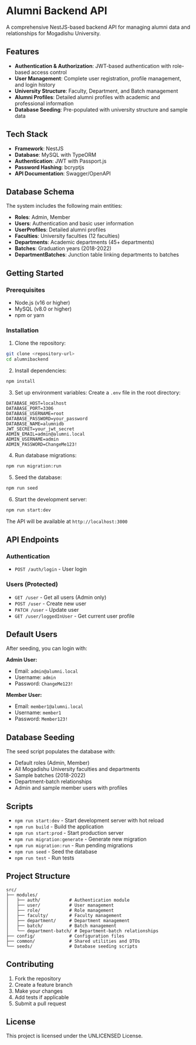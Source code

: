 # Alumni Backend API

A comprehensive NestJS-based backend API for managing alumni data and relationships for Mogadishu University.

## Features

- **Authentication & Authorization**: JWT-based authentication with role-based access control
- **User Management**: Complete user registration, profile management, and login history
- **University Structure**: Faculty, Department, and Batch management
- **Alumni Profiles**: Detailed alumni profiles with academic and professional information
- **Database Seeding**: Pre-populated with university structure and sample data

## Tech Stack

- **Framework**: NestJS
- **Database**: MySQL with TypeORM
- **Authentication**: JWT with Passport.js
- **Password Hashing**: bcryptjs
- **API Documentation**: Swagger/OpenAPI

## Database Schema

The system includes the following main entities:

- **Roles**: Admin, Member
- **Users**: Authentication and basic user information
- **UserProfiles**: Detailed alumni profiles
- **Faculties**: University faculties (12 faculties)
- **Departments**: Academic departments (45+ departments)
- **Batches**: Graduation years (2018-2022)
- **DepartmentBatches**: Junction table linking departments to batches

## Getting Started

### Prerequisites

- Node.js (v16 or higher)
- MySQL (v8.0 or higher)
- npm or yarn

### Installation

1. Clone the repository:

```bash
git clone <repository-url>
cd alumnibackend
```

2. Install dependencies:

```bash
npm install
```

3. Set up environment variables:
   Create a `.env` file in the root directory:

```env
DATABASE_HOST=localhost
DATABASE_PORT=3306
DATABASE_USERNAME=root
DATABASE_PASSWORD=your_password
DATABASE_NAME=alumnidb
JWT_SECRET=your_jwt_secret
ADMIN_EMAIL=admin@alumni.local
ADMIN_USERNAME=admin
ADMIN_PASSWORD=ChangeMe123!
```

4. Run database migrations:

```bash
npm run migration:run
```

5. Seed the database:

```bash
npm run seed
```

6. Start the development server:

```bash
npm run start:dev
```

The API will be available at `http://localhost:3000`

## API Endpoints

### Authentication

- `POST /auth/login` - User login

### Users (Protected)

- `GET /user` - Get all users (Admin only)
- `POST /user` - Create new user
- `PATCH /user` - Update user
- `GET /user/loggedInUser` - Get current user profile

## Default Users

After seeding, you can login with:

**Admin User:**

- Email: `admin@alumni.local`
- Username: `admin`
- Password: `ChangeMe123!`

**Member User:**

- Email: `member1@alumni.local`
- Username: `member1`
- Password: `Member123!`

## Database Seeding

The seed script populates the database with:

- Default roles (Admin, Member)
- All Mogadishu University faculties and departments
- Sample batches (2018-2022)
- Department-batch relationships
- Admin and sample member users with profiles

## Scripts

- `npm run start:dev` - Start development server with hot reload
- `npm run build` - Build the application
- `npm run start:prod` - Start production server
- `npm run migration:generate` - Generate new migration
- `npm run migration:run` - Run pending migrations
- `npm run seed` - Seed the database
- `npm run test` - Run tests

## Project Structure

```
src/
├── modules/
│   ├── auth/           # Authentication module
│   ├── user/           # User management
│   ├── role/           # Role management
│   ├── faculty/        # Faculty management
│   ├── department/     # Department management
│   ├── batch/          # Batch management
│   └── department-batch/ # Department-batch relationships
├── config/             # Configuration files
├── common/             # Shared utilities and DTOs
└── seeds/              # Database seeding scripts
```

## Contributing

1. Fork the repository
2. Create a feature branch
3. Make your changes
4. Add tests if applicable
5. Submit a pull request

## License

This project is licensed under the UNLICENSED License.
